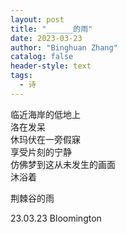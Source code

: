 ```yaml
---
layout: post
title: "______的雨"
date: 2023-03-23
author: "Binghuan Zhang"
catalog: false
header-style: text
tags:
  - 诗
---
```


临近海岸的低地上  
洛在发呆  
休玛伏在一旁假寐  
享受片刻的宁静  
仿佛梦到这从未发生的画面  
沐浴着  

荆棘谷的雨  

23.03.23 Bloomington

